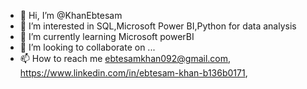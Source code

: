 - 👋 Hi, I’m @KhanEbtesam
- 👀 I’m interested in SQL,Microsoft Power BI,Python for data analysis 
- 🌱 I’m currently learning Microsoft powerBI
- 💞️ I’m looking to collaborate on ...
- 📫 How to reach me ebtesamkhan092@gmail.com, https://www.linkedin.com/in/ebtesam-khan-b136b0171,

<!---
KhanEbtesam/KhanEbtesam is a ✨ special ✨ repository because its `README.md` (this file) appears on your GitHub profile.
You can click the Preview link to take a look at your changes.
--->
